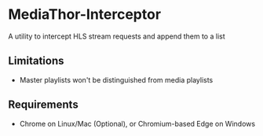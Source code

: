 # MediaThor-Interceptor

A utility to intercept HLS stream requests and append them to a list

## Limitations
* Master playlists won't be distinguished from media playlists

## Requirements
* Chrome on Linux/Mac (Optional), or Chromium-based Edge on Windows